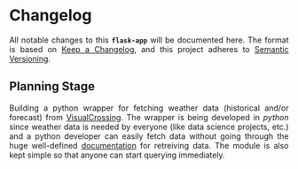 # Changelog

<p align = "justify">All notable changes to this <code><b>flask-app</b></code> will be documented here. The format is based on <a href = "https://keepachangelog.com/en/1.0.0/">Keep a Changelog</a>, and this project adheres to <a href = "https://semver.org/spec/v2.0.0.html">Semantic Versioning</a>.</p>

## Planning Stage
<p align = "justify">Building a python wrapper for fetching weather data (historical and/or forecast) from <a href = "https://www.visualcrossing.com/weather-data">VisualCrossing</a>. The wrapper is being developed in <i>python</i> since weather data is needed by everyone (like data science projects, etc.) and a python developer can easily fetch data without going through the huge well-defined <a href = "https://www.visualcrossing.com/resources/documentation/weather-api/weather-api-documentation/">documentation</a> for retreiving data. The module is also kept simple so that anyone can start querying immediately.</p>
